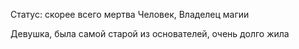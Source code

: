 Статус: скорее всего мертва
Человек, Владелец магии

Девушка, была самой старой из основателей, очень долго жила